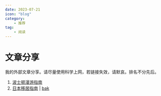 ```yaml
---
date: 2023-07-21
icon: "blog"
category:
    - 推荐
tag:
    - 阅读
---
```

# 文章分享
我的外部文章分享。请尽量使用科学上网，若链接失效，请默哀。排名不分先后。
1. [波士顿漫游指南](https://blog.zxh.io/post/2022/01/29/travel-to-boston/)
2. [日本移居指南](https://guoyu.mirror.xyz/bPaDKAcrhJGUbaXu9BWDcdD-F46gBFATTvf_qwZ9Bso) | [bak](https://ctreaderbot.vercel.app/a/D05AAicCD7-5pMw.html)